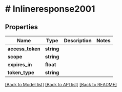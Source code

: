 # # Inlineresponse2001

## Properties

Name | Type | Description | Notes
------------ | ------------- | ------------- | -------------
**access_token** | **string** |  | 
**scope** | **string** |  | 
**expires_in** | **float** |  | 
**token_type** | **string** |  | 

[[Back to Model list]](../../README.md#documentation-for-models) [[Back to API list]](../../README.md#documentation-for-api-endpoints) [[Back to README]](../../README.md)


